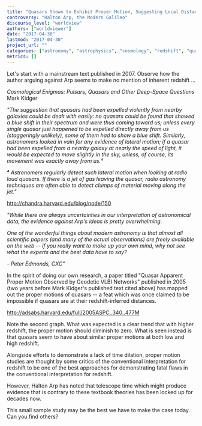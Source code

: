 ```yaml
---
title: "Quasars Shown to Exhibit Proper Motion, Suggesting Local Distances"
controversy: "Halton Arp, the Modern Galileo"
discourse_level: "worldview"
authors: ["worldviewer"]
date: "2017-04-30"
lastmod: "2017-04-30"
project_url: ""
categories: ["astronomy", "astrophysics", "cosmology", "redshift", "quasars", "halton arp", "quasar proper motion"]
metrics: []
---
```


Let's start with a mainstream text published in 2007.  Observe how the author arguing against Arp seems to make no mention of inherent redshift ...

_Cosmological Enigmas: Pulsars, Quasars and Other Deep-Space Questions_
Mark Kidger

_"The suggestion that quasars had been expelled violently from nearby galaxies could be dealt with easily: no quasars could be found that showed a blue shift in their spectrum and were thus coming toward us; unless every single quasar just happened to be expelled directly away from us (staggeringly unlikely), some of them had to show a blue shift. Similarly, astronomers looked in vain for any evidence of lateral motion; if a quasar had been expelled from a nearby galaxy at nearly the speed of light, it would be expected to move slightly in the sky, unless, of course, its movement was exactly away from us.⁴_

⁴ _Astronomers regularly detect such lateral motion when looking at radio loud quasars. If there is a jet of gas leaving the quasar, radio astronomy techniques are often able to detect clumps of material moving along the jet."_

http://chandra.harvard.edu/blog/node/150

_"While there are always uncertainties in our interpretation of astronomical data, the evidence against Arp's ideas is pretty overwhelming._

_One of the wonderful things about modern astronomy is that almost all scientific papers (and many of the actual observations) are freely available on the web -- if you really want to make up your own mind, why not see what the experts and the best data have to say?_

_- Peter Edmonds, CXC"_

In the spirit of doing our own research, a paper titled "Quasar Apparent Proper Motion Observed by Geodetic VLBI Networks" published in 2005 (two years before Mark Kidger's published text cited above) has mapped out the proper motions of quasars -- a feat which was once claimed to be impossible if quasars are at their redshift-inferred distances.

http://adsabs.harvard.edu/full/2005ASPC..340..477M

Note the second graph.  What was expected is a clear trend that with higher redshift, the proper motion should diminish to zero. What is seen instead is that quasars seem to have about similar proper motions at both low and high redshift.

Alongside efforts to demonstrate a lack of time dilation, proper motion studies are thought by some critics of the conventional interpretation for redshift to be one of the best approaches for demonstrating fatal flaws in the conventional interpretation for redshift.

However, Halton Arp has noted that telescope time which might produce evidence that is contrary to these textbook theories has been locked up for decades now.

This small sample study may be the best we have to make the case today.  Can you find others?
